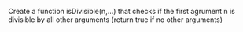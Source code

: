 Create a function isDivisible(n,...) 
that checks if the first agrument n is divisible by all other arguments (return true if no other arguments)